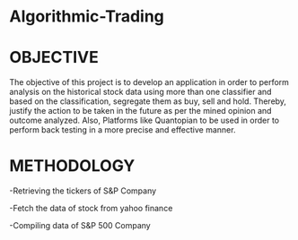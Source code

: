 # Algorithmic-Trading

# OBJECTIVE

The objective of this project is to develop an application in order to perform analysis on the historical stock data using more than one classifier and based on the classification, segregate them as buy, sell and hold. Thereby, justify the action to be taken in the future as per the mined opinion and outcome analyzed.
Also, Platforms like Quantopian to be used in order to perform back testing in a more precise and effective manner.

# METHODOLOGY
-Retrieving the tickers of S&P Company

-Fetch the data of stock from yahoo finance

-Compiling data of S&P 500 Company
